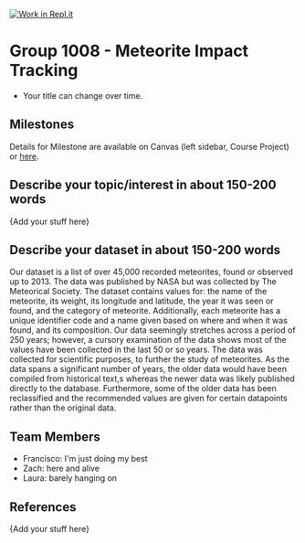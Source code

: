 [![Work in Repl.it](https://classroom.github.com/assets/work-in-replit-14baed9a392b3a25080506f3b7b6d57f295ec2978f6f33ec97e36a161684cbe9.svg)](https://classroom.github.com/online_ide?assignment_repo_id=359300&assignment_repo_type=GroupAssignmentRepo)
# Group 1008 - Meteorite Impact Tracking

- Your title can change over time.

## Milestones

Details for Milestone are available on Canvas (left sidebar, Course Project) or [here](https://firas.moosvi.com/courses/data301/project/milestone01.html).

## Describe your topic/interest in about 150-200 words

{Add your stuff here}

## Describe your dataset in about 150-200 words

Our dataset is a list of over 45,000 recorded meteorites, found or observed up to 2013. The data was published by NASA but was collected by The Meteorical Society. The dataset contains values for: the name of the meteorite, its weight, its longitude and latitude, the year it was seen or found, and the category of meteorite. Additionally, each meteorite has a unique identifier code and a name given based on where and when it was found, and its composition. Our data seemingly stretches across a period of 250 years; however, a cursory examination of the data shows most of the values have been collected in the last 50 or so years. The data was collected for scientific purposes, to further the study of meteorites. As the data spans a significant number of years, the older data would have been compiled from historical text,s whereas the newer data was likely published directly to the database. Furthermore, some of the older data has been reclassified and the recommended values are given for certain datapoints rather than the original data.

## Team Members

- Francisco: I'm just doing my best
- Zach: here and alive
- Laura: barely hanging on

## References

{Add your stuff here}
